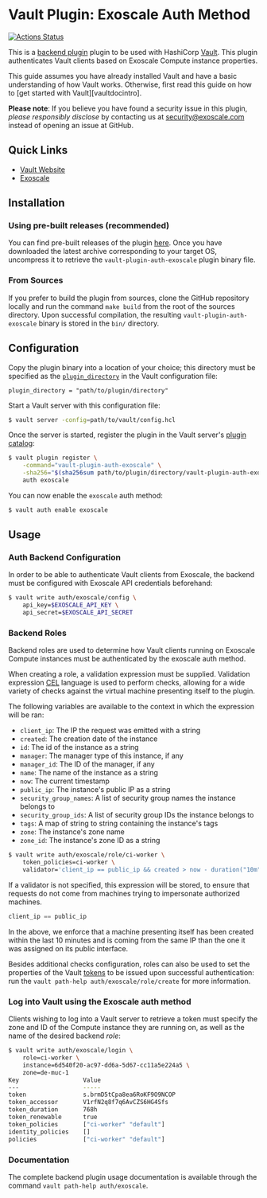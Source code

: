 # Vault Plugin: Exoscale Auth Method

[![Actions Status](https://github.com/exoscale/vault-plugin-auth-exoscale/workflows/CI/badge.svg?branch=master)](https://github.com/exoscale/vault-plugin-auth-exoscale/actions?query=workflow%3ACI+branch%3Amaster)

This is a [backend plugin][vault-doc-plugins] plugin to be used with HashiCorp [Vault](https://www.vaultproject.io/). This plugin authenticates Vault clients based on Exoscale Compute instance properties.

This guide assumes you have already installed Vault and have a basic understanding of how Vault works. Otherwise, first read this guide on how to [get started with Vault][vaultdocintro].

**Please note**: If you believe you have found a security issue in this plugin, _please responsibly disclose_ by contacting us at [security@exoscale.com](mailto:security@exoscale.com) instead of opening an issue at GitHub.


## Quick Links

- [Vault Website](https://www.vaultproject.io)
- [Exoscale](https://www.exoscale.com/)


## Installation

### Using pre-built releases (recommended)

You can find pre-built releases of the plugin [here][gh-releases]. Once you have downloaded the latest archive corresponding to your target OS, uncompress it to retrieve the `vault-plugin-auth-exoscale` plugin binary file.


### From Sources

If you prefer to build the plugin from sources, clone the GitHub repository locally and run the command `make build` from the root of the sources directory. Upon successful compilation, the resulting `vault-plugin-auth-exoscale` binary is stored in the `bin/` directory.


## Configuration

Copy the plugin binary into a location of your choice; this directory must be specified as the [`plugin_directory`][vault-doc-plugin-dir] in the Vault configuration file:

```hcl
plugin_directory = "path/to/plugin/directory"
```

Start a Vault server with this configuration file:

```sh
$ vault server -config=path/to/vault/config.hcl
```

Once the server is started, register the plugin in the Vault server's [plugin catalog][vault-doc-plugin-catalog]:

```sh
$ vault plugin register \
    -command="vault-plugin-auth-exoscale" \
    -sha256="$(sha256sum path/to/plugin/directory/vault-plugin-auth-exoscale | cut -d " " -f 1)" \
    auth exoscale
```

You can now enable the `exoscale` auth method:

```sh
$ vault auth enable exoscale
```


## Usage

### Auth Backend Configuration

In order to be able to authenticate Vault clients from Exoscale, the backend must be configured with Exoscale API credentials beforehand:

```sh
$ vault write auth/exoscale/config \
    api_key=$EXOSCALE_API_KEY \
    api_secret=$EXOSCALE_API_SECRET
```


### Backend Roles

Backend roles are used to determine how Vault clients running on Exoscale Compute instances must be authenticated by the exoscale auth method.

When creating a role, a validation expression must be supplied.
Validation expression [CEL](https://opensource.google/projects/cel) language is used to perform checks,
allowing for a wide variety of checks against the virtual machine presenting itself to the plugin.

The following variables are available to the context in which the expression will be
ran:

- `client_ip`: The IP the request was emitted with a string
- `created`: The creation date of the instance
- `id`: The id of the instance as a string
- `manager`: The manager type of this instance, if any
- `manager_id`: The ID of the manager, if any
- `name`: The name of the instance as a string
- `now`: The current timestamp
- `public_ip`: The instance's public IP as a string
- `security_group_names`: A list of security group names the instance belongs to
- `security_group_ids`: A list of security group IDs the instance belongs to
- `tags`: A map of string to string containing the instance's tags
- `zone`: The instance's zone name
- `zone_id`: The instance's zone ID as a string

```sh
$ vault write auth/exoscale/role/ci-worker \
    token_policies=ci-worker \
    validator='client_ip == public_ip && created > now - duration("10m")'
```

If a validator is not specified, this expression will be stored, to ensure
that requests do not come from machines trying to impersonate authorized
machines.

``` typescript
client_ip == public_ip
```

In the above, we enforce that a machine presenting itself has been created within
the last 10 minutes and is coming from the same IP than the one it was assigned
on its public interface.

Besides additional checks configuration, roles can also be used to set
the properties of the Vault [tokens][vault-doc-tokens] to be issued
upon successful authentication: run the `vault path-help
auth/exoscale/role/create` for more information.


### Log into Vault using the Exoscale auth method

Clients wishing to log into a Vault server to retrieve a token must specify the zone and ID of the Compute instance they are running on, as well as the name of the desired backend *role*:

```sh
$ vault write auth/exoscale/login \
    role=ci-worker \
    instance=6d540f20-ac97-dd6a-5d67-cc11a5e224a5 \
    zone=de-muc-1
Key                  Value
---                  -----
token                s.brmD5tCpa8ea6RoKF9O9NCOP
token_accessor       V1rfN2q8f7q6AvCZS6HG4Sfs
token_duration       768h
token_renewable      true
token_policies       ["ci-worker" "default"]
identity_policies    []
policies             ["ci-worker" "default"]
```


### Documentation

The complete backend plugin usage documentation is available through the command `vault path-help auth/exoscale`.


[exo-doc-instance-pools]: https://community.exoscale.com/documentation/compute/instance-pools/
[gh-releases]: https://github.com/exoscale/vault-plugin-auth-exoscale/releases
[vault-doc-intro]: https://www.vaultproject.io/intro/getting-started/install.html
[vault-doc-plugin-catalog]: https://www.vaultproject.io/docs/internals/plugins.html#plugin-catalog
[vault-doc-plugin-dir]: https://www.vaultproject.io/docs/configuration/index.html#plugin_directory
[vault-doc-plugins]: https://www.vaultproject.io/docs/internals/plugins.html
[vault-doc-tokens]: https://www.vaultproject.io/docs/concepts/tokens
